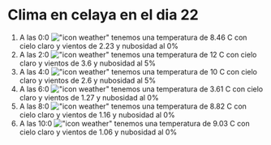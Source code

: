 # Clima en celaya en el dia 22

1. A las 0:0 !["icon weather"](http://openweathermap.org/img/w/01n.png) tenemos una temperatura de 8.46 C con cielo claro y  vientos de 2.23 y nubosidad al 0%
1. A las 2:0 !["icon weather"](http://openweathermap.org/img/w/02n.png) tenemos una temperatura de 12 C con cielo claro y  vientos de 3.6 y nubosidad al 5%
1. A las 4:0 !["icon weather"](http://openweathermap.org/img/w/02n.png) tenemos una temperatura de 10 C con cielo claro y  vientos de 2.6 y nubosidad al 5%
1. A las 6:0 !["icon weather"](http://openweathermap.org/img/w/01n.png) tenemos una temperatura de 3.61 C con cielo claro y  vientos de 1.27 y nubosidad al 0%
1. A las 8:0 !["icon weather"](http://openweathermap.org/img/w/01d.png) tenemos una temperatura de 8.82 C con cielo claro y  vientos de 1.16 y nubosidad al 0%
1. A las 10:0 !["icon weather"](http://openweathermap.org/img/w/01d.png) tenemos una temperatura de 9.03 C con cielo claro y  vientos de 1.06 y nubosidad al 0%
